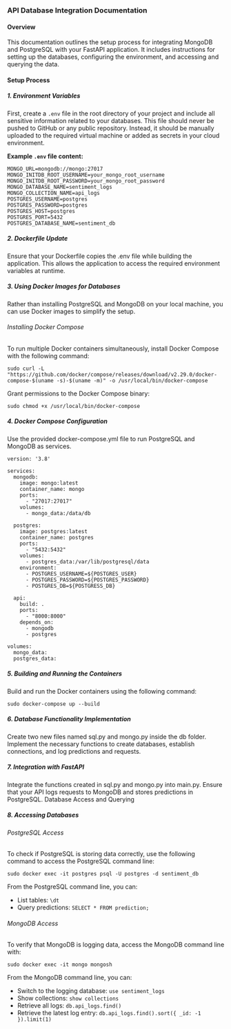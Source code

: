 ### API Database Integration Documentation

#### Overview
This documentation outlines the setup process for integrating MongoDB and PostgreSQL with your FastAPI application. It includes instructions for setting up the databases, configuring the environment, and accessing and querying the data.

#### Setup Process
##### 1. Environment Variables
First, create a `.env` file in the root directory of your project and include all sensitive information related to your databases. This file should never be pushed to GitHub or any public repository. Instead, it should be manually uploaded to the required virtual machine or added as secrets in your cloud environment.

**Example `.env` file content:**
```
MONGO_URL=mongodb://mongo:27017
MONGO_INITDB_ROOT_USERNAME=your_mongo_root_username
MONGO_INITDB_ROOT_PASSWORD=your_mongo_root_password
MONGO_DATABASE_NAME=sentiment_logs
MONGO_COLLECTION_NAME=api_logs
POSTGRES_USERNAME=postgres
POSTGRES_PASSWORD=postgres
POSTGRES_HOST=postgres
POSTGRES_PORT=5432
POSTGRES_DATABASE_NAME=sentiment_db
```

##### 2. Dockerfile Update
Ensure that your Dockerfile copies the .env file while building the application. This allows the application to access the required environment variables at runtime.

##### 3. Using Docker Images for Databases
Rather than installing PostgreSQL and MongoDB on your local machine, you can use Docker images to simplify the setup.

###### Installing Docker Compose
To run multiple Docker containers simultaneously, install Docker Compose with the following command:

`sudo curl -L "https://github.com/docker/compose/releases/download/v2.29.0/docker-compose-$(uname -s)-$(uname -m)" -o /usr/local/bin/docker-compose`

Grant permissions to the Docker Compose binary:

`sudo chmod +x /usr/local/bin/docker-compose`

##### 4. Docker Compose Configuration

Use the provided docker-compose.yml file to run PostgreSQL and MongoDB as services.

```
version: '3.8'

services:
  mongodb:
    image: mongo:latest
    container_name: mongo
    ports:
      - "27017:27017"
    volumes:
      - mongo_data:/data/db

  postgres:
    image: postgres:latest
    container_name: postgres
    ports:
      - "5432:5432"
    volumes:
      - postgres_data:/var/lib/postgresql/data
    environment:
      - POSTGRES_USERNAME=${POSTGRES_USER}
      - POSTGRES_PASSWORD=${POSTGRES_PASSWORD}
      - POSTGRES_DB=${POSTGRESS_DB}

  api:
    build: .
    ports:
      - "8000:8000"
    depends_on:
      - mongodb
      - postgres

volumes:
  mongo_data:
  postgres_data:
```

##### 5. Building and Running the Containers
Build and run the Docker containers using the following command:

`sudo docker-compose up --build`

##### 6. Database Functionality Implementation
Create two new files named sql.py and mongo.py inside the db folder. Implement the necessary functions to create databases, establish connections, and log predictions and requests.

##### 7. Integration with FastAPI
Integrate the functions created in sql.py and mongo.py into main.py. Ensure that your API logs requests to MongoDB and stores predictions in PostgreSQL.
Database Access and Querying


##### 8. Accessing Databases
###### PostgreSQL Access
To check if PostgreSQL is storing data correctly, use the following command to access the PostgreSQL command line:

`sudo docker exec -it postgres psql -U postgres -d sentiment_db`

From the PostgreSQL command line, you can:
- List tables: `\dt`
- Query predictions: `SELECT * FROM prediction;`

###### MongoDB Access
To verify that MongoDB is logging data, access the MongoDB command line with:

`sudo docker exec -it mongo mongosh`

From the MongoDB command line, you can:
- Switch to the logging database: `use sentiment_logs`
- Show collections: `show collections`
- Retrieve all logs: `db.api_logs.find()`
- Retrieve the latest log entry: `db.api_logs.find().sort({ _id: -1 }).limit(1)`